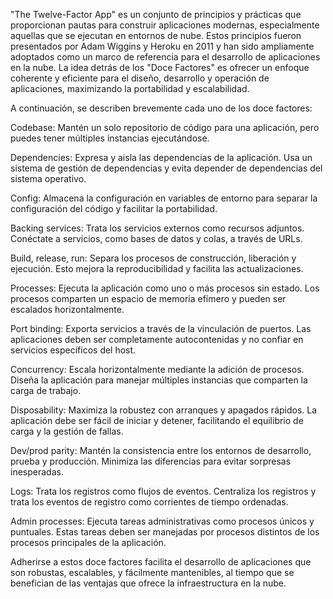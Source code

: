 "The Twelve-Factor App" es un conjunto de principios y prácticas que proporcionan pautas para construir aplicaciones modernas, especialmente aquellas que se ejecutan en entornos de nube. Estos principios fueron presentados por Adam Wiggins y Heroku en 2011 y han sido ampliamente adoptados como un marco de referencia para el desarrollo de aplicaciones en la nube. La idea detrás de los "Doce Factores" es ofrecer un enfoque coherente y eficiente para el diseño, desarrollo y operación de aplicaciones, maximizando la portabilidad y escalabilidad.

A continuación, se describen brevemente cada uno de los doce factores:

Codebase: Mantén un solo repositorio de código para una aplicación, pero puedes tener múltiples instancias ejecutándose.

Dependencies: Expresa y aisla las dependencias de la aplicación. Usa un sistema de gestión de dependencias y evita depender de dependencias del sistema operativo.

Config: Almacena la configuración en variables de entorno para separar la configuración del código y facilitar la portabilidad.

Backing services: Trata los servicios externos como recursos adjuntos. Conéctate a servicios, como bases de datos y colas, a través de URLs.

Build, release, run: Separa los procesos de construcción, liberación y ejecución. Esto mejora la reproducibilidad y facilita las actualizaciones.

Processes: Ejecuta la aplicación como uno o más procesos sin estado. Los procesos comparten un espacio de memoria efímero y pueden ser escalados horizontalmente.

Port binding: Exporta servicios a través de la vinculación de puertos. Las aplicaciones deben ser completamente autocontenidas y no confiar en servicios específicos del host.

Concurrency: Escala horizontalmente mediante la adición de procesos. Diseña la aplicación para manejar múltiples instancias que comparten la carga de trabajo.

Disposability: Maximiza la robustez con arranques y apagados rápidos. La aplicación debe ser fácil de iniciar y detener, facilitando el equilibrio de carga y la gestión de fallas.

Dev/prod parity: Mantén la consistencia entre los entornos de desarrollo, prueba y producción. Minimiza las diferencias para evitar sorpresas inesperadas.

Logs: Trata los registros como flujos de eventos. Centraliza los registros y trata los eventos de registro como corrientes de tiempo ordenadas.

Admin processes: Ejecuta tareas administrativas como procesos únicos y puntuales. Estas tareas deben ser manejadas por procesos distintos de los procesos principales de la aplicación.

Adherirse a estos doce factores facilita el desarrollo de aplicaciones que son robustas, escalables, y fácilmente mantenibles, al tiempo que se benefician de las ventajas que ofrece la infraestructura en la nube.
